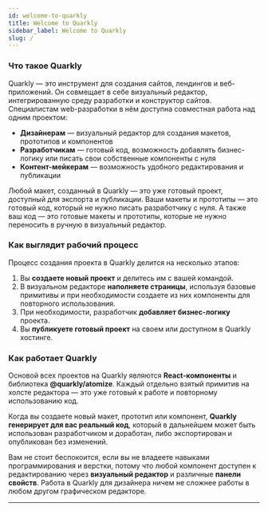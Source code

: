 ```yaml
---
id: welcome-to-quarkly
title: Welcome to Quarkly
sidebar_label: Welcome to Quarkly
slug: /
---
```


### Что такое Quarkly

Quarkly — это инструмент для создания сайтов, лендингов и веб-приложений. Он совмещает в себе визуальный редактор, интегрированную среду разработки и конструктор сайтов. Специалистам web-разработки в нём доступна совместная работа над одним проектом:

-   **Дизайнерам** — визуальный редактор для создания макетов, прототипов и компонентов
-   **Разработчикам** — готовый код, возможность добавлять бизнес-логику или писать свои собственные компоненты с нуля
-   **Контент-мейкерам** — возможность удобного редактирования и публикации

Любой макет, созданный в Quarkly — это уже готовый проект, доступный для экспорта и публикации. Ваши макеты и прототипы — это готовый код, который не нужно писать разработчику с нуля. А также ваш код — это готовые макеты и прототипы, которые не нужно переносить в ручную в визуальный редактор.

### Как выглядит рабочий процесс

Процесс создания проекта в Quarkly делится на несколько этапов:

1. Вы **создаете новый проект** и делитесь им с вашей командой.
2. В визуальном редакторе **наполняете страницы**, используя базовые примитивы и при необходимости создаете из них компоненты для повторного использования.
3. При необходимости, разработчик **добавляет бизнес-логику** проекта.
4. Вы **публикуете готовый проект** на своем или доступном в Quarkly хостинге.

### Как работает Quarkly

Основой всех проектов на Quarkly являются **React-компоненты** и библиотека **@quarkly/atomize**. Каждый отдельно взятый примитив на холсте редактора — это уже готовый к работе и повторному использованию код.

Когда вы создаете новый макет, прототип или компонент, **Quarkly генерирует для вас реальный код**, который в дальнейшем может быть использован разработчиком и доработан, либо экспортирован и опубликован без изменений.

Вам не стоит беспокоится, если вы не владеете навыками программирования и верстки, потому что любой компонент доступен к редактированию через **визуальный редактор** и различные **панели свойств**. Работа в Quarkly для дизайнера ничем не сложнее работы в любом другом графическом редакторе.

---
